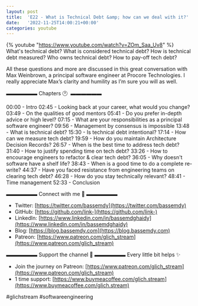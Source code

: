 ```yaml
---
layout: post
title:  'E22 - What is Technical Debt &amp; how can we deal with it?'
date:   '2022-11-25T14:00:21+00:00'
categories: youtube
---
```

{% youtube  "https://www.youtube.com/watch?v=ZOm_Saa_Uv8" %}
<br />
What's technical debt? What is considered technical debt? How is technical debt measured? Who owns technical debt? How to pay-off tech debt?

All these questions and more are discussed in this great conversation with Max Weinbrown, a principal software engineer at Procore Technologies. I really appreciate Max’s clarity and humility as I’m sure you will as well.

▬▬▬▬▬▬ Chapters 🕐  ▬▬▬▬▬▬

00:00 - Intro
02:45 - Looking back at your career, what would you change?
03:49 - On the qualities of good mentors
05:41 - Do you prefer in-depth advice or high level?
07:15 - What are your responsibilities as a principal software engineer?
09:56 - Management by consensus is impossible
13:48 - What is technical debt?
15:30 - Is technical debt intentional?
17:14 - How can we measure tech debt?
19:59 - How do you maintain Architecture Decision Records?
26:57 - When is the best time to address tech debt?
31:40 - How to justify spending time on tech debt?
33:26 - How to encourage engineers to refactor &amp; clear tech debt?
36:05 - Why doesn't software have a shelf life?
38:43 - When is a good time to do a complete re-write?
44:37 - Have you faced resistance from engineering teams on clearing tech debt?
46:28 - How do you stay technically relevant?
48:41 - Time management
52:33 - Conclusion

▬▬▬▬▬▬ Connect with me 👋 ▬▬▬▬▬▬

- Twitter: [https://twitter.com/bassemdy](https://twitter.com/bassemdy)
- GitHub: [https://github.com/link-](https://github.com/link-)
- LinkedIn: [https://www.linkedin.com/in/bassemdghaidy](https://www.linkedin.com/in/bassemdghaidy)
- Blog: [https://blog.bassemdy.com](https://blog.bassemdy.com)
- Patreon: [https://www.patreon.com/glich_stream](https://www.patreon.com/glich_stream)

▬▬▬▬▬▬ Support the channel 💜 ▬▬▬▬▬▬
Every little bit helps ✨
- Join the journey on Patreon: [https://www.patreon.com/glich_stream](https://www.patreon.com/glich_stream)
- 1 time support: [https://www.buymeacoffee.com/glich.stream](https://www.buymeacoffee.com/glich.stream)

#glichstream #softwareengineering
